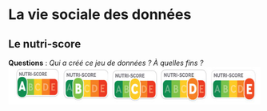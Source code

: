 # **La vie sociale des données**
## Le nutri-score
**Questions** :
*Qui a créé ce jeu de données ? À quelles fins ?*
<img src="declinaison-logo-nutriscore.jpg" width="647" height="75">

